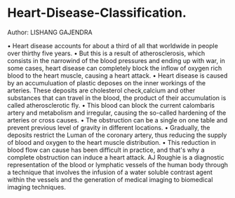 # Heart-Disease-Classification.

Author: LISHANG GAJENDRA
 
•	Heart disease accounts for about a third of all that worldwide in people over thirthy five years.
•	But this is a result of atherosclerosis, which consists in the narrowind of the blood pressures and ending up with war, in some cases, heart disease can completely block the inflow of oxygen rich blood to the heart muscle, causing a heart attack.
•	Heart disease is caused by an accumuluation of plastic deposes on the inner workings of the arteries. These deposits are cholesterol check,calcium and other substances that can travel in the blood, the product of their accumulation is called atherosclerotic fly.
•	This blood can block the current calombaris artery and metabolism and irregular, causing the so-called hardening of the arteries or cross causes.
•	The obstruction can be a single on one table and prevent previous level of gravity in different locations.
•	Gradually, the deposits restrict the Luman of the coronary artery, thus reducing the supply of blood and oxygen to the heart muscle distribution.
•	This reduction in blood flow can cause has been difficult in practice, and that's why a complete obstruction can induce a heart attack.
AJ Roughie is a diagnostic representation of the blood or lymphatic vessels of the human body through a technique that involves the infusion of a water soluble contrast agent within the vessels and the generation of medical imaging to biomedical imaging techniques.
